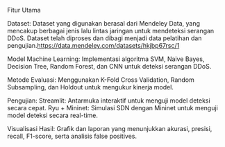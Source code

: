 Fitur Utama

Dataset:
Dataset yang digunakan berasal dari Mendeley Data, yang mencakup berbagai jenis lalu lintas jaringan untuk mendeteksi serangan DDoS. Dataset telah diproses dan dibagi menjadi data pelatihan dan pengujian.https://data.mendeley.com/datasets/hkjbp67rsc/1

Model Machine Learning: Implementasi algoritma SVM, Naive Bayes, Decision Tree, Random Forest, dan CNN untuk deteksi serangan DDoS. 

Metode Evaluasi: Menggunakan K-Fold Cross Validation, Random Subsampling, dan Holdout untuk mengukur kinerja model.

Pengujian:
Streamlit: Antarmuka interaktif untuk menguji model deteksi secara cepat.
Ryu + Mininet: Simulasi SDN dengan Mininet untuk menguji model deteksi secara real-time.

Visualisasi Hasil: Grafik dan laporan yang menunjukkan akurasi, presisi, recall, F1-score, serta analisis false positives.
